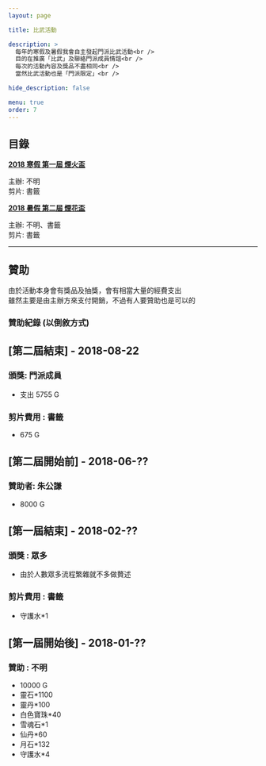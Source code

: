 ```yaml
---
layout: page

title: 比武活動

description: >
  每年的寒假及暑假我會自主發起門派比武活動<br />
  目的在推廣「比武」及聯絡門派成員情誼<br />
  每次的活動內容及獎品不盡相同<br />
  當然比武活動也是「門派限定」<br />

hide_description: false

menu: true
order: 7
---
```


## 目錄

[**2018 寒假 第一屆 煙火盃**](./1/)
> 
主辦: 不明  
剪片: 書籤  

[**2018 暑假 第二屆 煙花盃**](./2/)
> 
主辦: 不明、書籤  
剪片: 書籤  

---

## 贊助

>
由於活動本身會有獎品及抽獎，會有相當大量的經費支出  
雖然主要是由主辦方來支付開銷，不過有人要贊助也是可以的  

### 贊助紀錄 (以倒敘方式)

## [第二屆結束] - 2018-08-22
### 頒獎: 門派成員
- 支出 5755 G

### 剪片費用 : 書籤
- 675 G

## [第二屆開始前] - 2018-06-??
### 贊助者: 朱公謙
- 8000 G

## [第一屆結束] - 2018-02-??
### 頒獎 : 眾多
- 由於人數眾多流程繁雜就不多做贅述

### 剪片費用 : 書籤
- 守護水*1

## [第一屆開始後] - 2018-01-??
### 贊助 : 不明
- 10000 G
- 靈石*1100
- 靈丹*100
- 白色寶珠*40
- 雪魂石*1
- 仙丹*60
- 月石*132
- 守護水*4